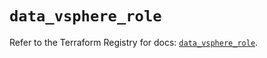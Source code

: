 # `data_vsphere_role`

Refer to the Terraform Registry for docs: [`data_vsphere_role`](https://registry.terraform.io/providers/hashicorp/vsphere/2.8.0/docs/data-sources/role).
